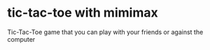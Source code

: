 # tic-tac-toe with mimimax
Tic-Tac-Toe game that you can play with your friends or against the computer
